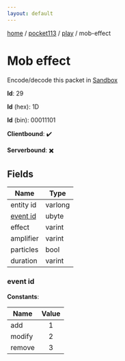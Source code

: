 ```yaml
---
layout: default
---
```


[home](/)  /  [pocket113](/protocol/pocket113)  /  [play](/protocol/pocket113/play)  /  mob-effect

# Mob effect

Encode/decode this packet in [Sandbox](../../../sandbox/pocket113#Play.MobEffect)

**Id**: 29

**Id** (hex): 1D

**Id** (bin): 00011101

**Clientbound**: ✔️

**Serverbound**: ✖️

## Fields

Name | Type
---|---
entity id | varlong
[event id](#event-id) | ubyte
effect | varint
amplifier | varint
particles | bool
duration | varint

### event id

**Constants**:

Name | Value
---|:---:
add | 1
modify | 2
remove | 3
